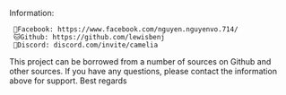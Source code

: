 Information:

     📱Facebook: https://www.facebook.com/nguyen.nguyenvo.714/  
     🐱Github: https://github.com/lewisbenj			        
     🤖Discord: discord.com/invite/camelia			            


This project can be borrowed from a number of sources on Github and other sources. 
If you have any questions, please contact the information above for support. 
Best regards